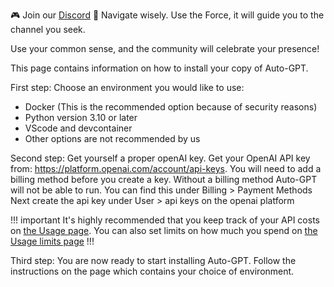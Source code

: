 🎮 Join our [Discord](https://discord.gg/autogpt) 💬
Navigate wisely. Use the Force, it will guide you to the channel you seek.

Use your common sense, and the community will celebrate your presence!

This page contains information on how to install your copy of Auto-GPT.

First step: Choose an environment you would like to use:
- Docker (This is the recommended option because of security reasons)
- Python version 3.10 or later
- VScode and devcontainer
- Other options are not recommended by us

Second step: Get yourself a proper openAI key.
Get your OpenAI API key from: https://platform.openai.com/account/api-keys.
You will need to add a billing method before you create a key. Without a billing method Auto-GPT will not be able to run. You can find this under Billing > Payment Methods 
Next create the api key under User > api keys on the openai platform

!!! important It's highly recommended that you keep track of your API costs on [the Usage page](https://platform.openai.com/account/usage). You can also set limits on how much you spend on [the Usage limits page](https://platform.openai.com/account/billing/limits) !!!

Third step:
You are now ready to start installing Auto-GPT. Follow the instructions on the page which contains your choice of environment. 

